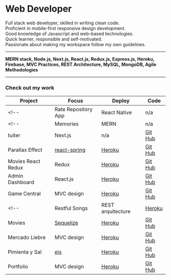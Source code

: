 # Web Developer

Full stack web developer, skilled in writing clean code.  
Proficient in mobile-first responsive design development.  
Good knowledge of Javascript and web-based technologies.  
Quick learner, responsible and self-motivated.  
Passionate about making my workspace follow my own guidelines.  

---

**MERN stack, Node.js, Next.js, React.js, Redux.js, Express.js, Heroku, Firebase, MVC Practices, REST Architecture, MySQL, MongoDB, Agile Methodologies**

---
### Check out my work
|Project|Focus|Deploy|Code|
|-|-|-|-|
<!-- |Rate Repository App|React Native|n/a|[GitHub](https://github.com/santiagoGuastavino/rate-repository-app)| -->
<!-- |Memories|MERN|n/a|[Git Hub](https://github.com/santiagoGuastavino/memories)| -->
|tuiter|Next.js|n/a|[Git Hub](https://github.com/santiagoGuastavino/tuiter)|
|Parallax Effect|[react-spring](https://react-spring.io/)|[Heroku](https://smg-parallax.herokuapp.com/)|[Git Hub](https://github.com/santiagoGuastavino/parallax-effect)|
|Movies React Redux|Redux|[Heroku](https://smg-movies-redux.herokuapp.com/)|[Git Hub](https://github.com/santiagoGuastavino/movies-react-redux)|
|Admin Dashboard|React.js|[Heroku](https://game-central-dashboard.herokuapp.com/)|[Git Hub](https://github.com/santiagoGuastavino/game-central-dashboard)|
|Game Central|MVC design|[Heroku](https://g6-game-central.herokuapp.com/)| [Git Hub](https://github.com/matiasncocco/grupo_6_GameCentral)|
<!-- |Restful Songs|REST arquitecture|[Heroku](https://musicando-rest.herokuapp.com/)|[Git Hub](https://github.com/santiagoGuastavino/musicando)| -->
|Movies|[Sequelize](https://sequelize.org/)|[Heroku](https://smg-movies.herokuapp.com/)|[Git Hub](https://github.com/santiagoGuastavino/movies)|
|Mercado Liebre|MVC design|[Heroku](https://mercado-liebre-smg.herokuapp.com/)|[Git Hub](https://github.com/santiagoGuastavino/mercadoLiebre)|
|Pimienta y Sal|[ejs](https://ejs.co/)|[Heroku](https://pimienta-y-sal.herokuapp.com/)|[Git Hub](https://github.com/santiagoGuastavino/pimienta-y-sal)|
|Portfolio|MVC design|[Heroku](https://smg-portfolio.herokuapp.com/)|[Git Hub](https://github.com/santiagoGuastavino/portfolio)|
